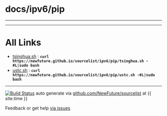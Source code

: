 
# docs/ipv6/pip
---



---

# All Links

* [tsinghua.sh](tsinghua.sh) : **`curl https://newfuture.github.io/sourcelist/ipv6/pip/tsinghua.sh -#L|sudo bash`** 
* [ustc.sh](ustc.sh) : **`curl https://newfuture.github.io/sourcelist/ipv6/pip/ustc.sh -#L|sudo bash`** 

---

[![Build Status](https://travis-ci.org/NewFuture/sourcelist.svg?branch=master)](https://travis-ci.org/NewFuture/sourcelist)
auto generate via [github.com/NewFuture/sourcelist](https://github.com/NewFuture/sourcelist) at {{ site.time }}

Feedback or get help [via issues](https://github.com/NewFuture/sourcelist/issues)
